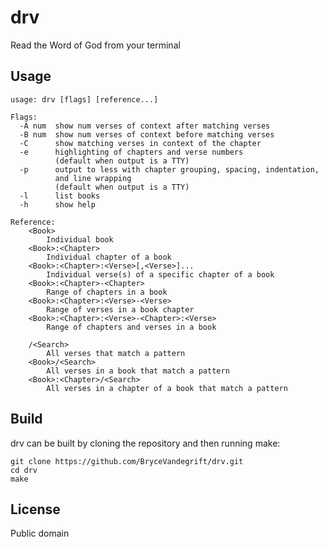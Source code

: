 # drv

Read the Word of God from your terminal

## Usage

    usage: drv [flags] [reference...]

    Flags:
      -A num  show num verses of context after matching verses
      -B num  show num verses of context before matching verses
      -C      show matching verses in context of the chapter
      -e      highlighting of chapters and verse numbers
              (default when output is a TTY)
      -p      output to less with chapter grouping, spacing, indentation,
              and line wrapping
              (default when output is a TTY)
      -l      list books
      -h      show help

    Reference:
        <Book>
            Individual book
        <Book>:<Chapter>
            Individual chapter of a book
        <Book>:<Chapter>:<Verse>[,<Verse>]...
            Individual verse(s) of a specific chapter of a book
        <Book>:<Chapter>-<Chapter>
            Range of chapters in a book
        <Book>:<Chapter>:<Verse>-<Verse>
            Range of verses in a book chapter
        <Book>:<Chapter>:<Verse>-<Chapter>:<Verse>
            Range of chapters and verses in a book

        /<Search>
            All verses that match a pattern
        <Book>/<Search>
            All verses in a book that match a pattern
        <Book>:<Chapter>/<Search>
            All verses in a chapter of a book that match a pattern

## Build

drv can be built by cloning the repository and then running make:

    git clone https://github.com/BryceVandegrift/drv.git
    cd drv
    make

## License

Public domain
